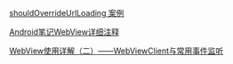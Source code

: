 


[shouldOverrideUrlLoading  案例](https://github.com/Seachal/tbs_sdk_thirdapp_44085_update/blob/master/SDK%25E6%258E%25A5%25E5%2585%25A5%25E7%25A4%25BA%25E4%25BE%258B-Android%2520Studio/X5WebDemo/app/src/main/java/com/example/test_webview_demo/shouldOverrideUrlLoading/readme.md)


[Android笔记WebView详细注释](https://github.com/Seachal/tbs_sdk_thirdapp_44085_update/blob/master/SDK%E6%8E%A5%E5%85%A5%E7%A4%BA%E4%BE%8B-Android%20Studio/X5WebDemo/Android%E7%AC%94%E8%AE%B0WebView%E8%AF%A6%E7%BB%86%E6%B3%A8%E9%87%8A.md)


[WebView使用详解（二）——WebViewClient与常用事件监听](https://github.com/Seachal/tbs_sdk_thirdapp_44085_update/blob/master/SDK%E6%8E%A5%E5%85%A5%E7%A4%BA%E4%BE%8B-Android%20Studio/X5WebDemo/WebView%E4%BD%BF%E7%94%A8%E8%AF%A6%E8%A7%A3%EF%BC%88%E4%BA%8C%EF%BC%89%E2%80%94%E2%80%94WebViewClient%E4%B8%8E%E5%B8%B8%E7%94%A8%E4%BA%8B%E4%BB%B6%E7%9B%91%E5%90%AC.md)